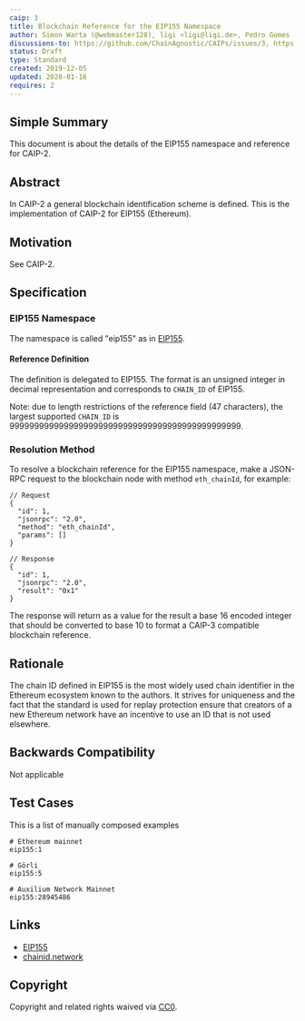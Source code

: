 ```yaml
---
caip: 3
title: Blockchain Reference for the EIP155 Namespace
author: Simon Warta (@webmaster128), ligi <ligi@ligi.de>, Pedro Gomes (@pedrouid)
discussions-to: https://github.com/ChainAgnostic/CAIPs/issues/3, https://github.com/ChainAgnostic/CAIPs/pull/1
status: Draft
type: Standard
created: 2019-12-05
updated: 2020-01-16
requires: 2
---
```


## Simple Summary

This document is about the details of the EIP155 namespace and reference for CAIP-2.

## Abstract

In CAIP-2 a general blockchain identification scheme is defined. This is the
implementation of CAIP-2 for EIP155 (Ethereum).

## Motivation

See CAIP-2.

## Specification

### EIP155 Namespace

The namespace is called "eip155" as in [EIP155](https://eips.ethereum.org/EIPS/eip-155).

#### Reference Definition

The definition is delegated to EIP155. The format is an unsigned integer in decimal representation and corresponds to `CHAIN_ID` of EIP155.

Note: due to length restrictions of the reference field (47 characters), the largest supported `CHAIN_ID` is 99999999999999999999999999999999999999999999999.

### Resolution Method

To resolve a blockchain reference for the EIP155 namespace, make a JSON-RPC request to the blockchain node with method `eth_chainId`, for example:

```jsonc
// Request
{
  "id": 1,
  "jsonrpc": "2.0",
  "method": "eth_chainId",
  "params": []
}

// Response
{
  "id": 1,
  "jsonrpc": "2.0",
  "result": "0x1"
}
```
The response will return as a value for the result a base 16 encoded integer that should be converted to base 10 to format a CAIP-3 compatible blockchain reference.


## Rationale

The chain ID defined in EIP155 is the most widely used chain identifier in the Ethereum ecosystem known to the authors. It strives for uniqueness and the fact that the standard is used for replay protection ensure that creators of a new Ethereum network have an incentive to use an ID that is not used elsewhere.

## Backwards Compatibility

Not applicable

## Test Cases

This is a list of manually composed examples

```
# Ethereum mainnet
eip155:1

# Görli
eip155:5

# Auxilium Network Mainnet
eip155:28945486
```

## Links

- [EIP155](https://eips.ethereum.org/EIPS/eip-155)
- [chainid.network](https://chainid.network/)

## Copyright

Copyright and related rights waived via [CC0](https://creativecommons.org/publicdomain/zero/1.0/).
